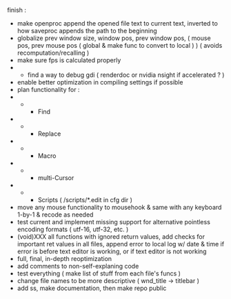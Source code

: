 finish :
- make openproc append the opened file text to current text, inverted to how saveproc appends the path to the beginning
- globalize prev window size, window pos, prev window pos, ( mouse pos, prev mouse pos ( global & make func to convert to local ) ) ( avoids recomputation/recalling )
- make sure fps is calculated properly
- - find a way to debug gdi ( renderdoc or nvidia nsight if accelerated ? )
- enable better optimization in compiling settings if possible
- plan functionality for :
- - - Find
- - - Replace
- - - Macro
- - - multi-Cursor
- - - Scripts ( /scripts/*.edit in cfg dir )
- move any mouse functionality to mousehook & same with any keyboard 1-by-1 & recode as needed
- test current and implement missing support for alternative pointless encoding formats ( utf-16, utf-32, etc. )
- (void)XXX all functions with ignored return values, add checks for important ret values in all files, append error to local log w/ date & time if error is before text editor is working, or if text editor is not working
- full, final, in-depth reoptimization
- add comments to non-self-explaning code
- test everything ( make list of stuff from each file's funcs )
- change file names to be more descriptive ( wnd_title -> titlebar )
- add ss, make documentation, then make repo public